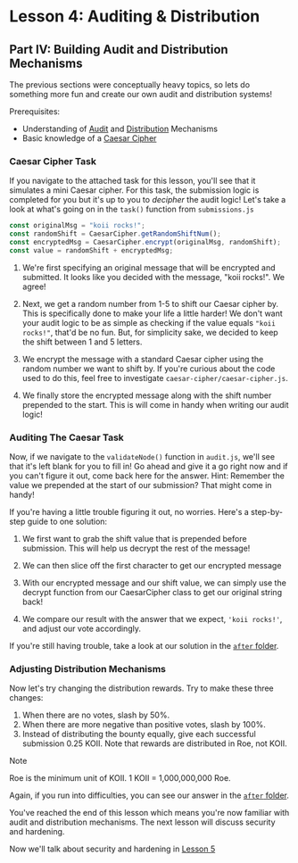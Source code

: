 # Lesson 4: Auditing & Distribution

## Part IV: Building Audit and Distribution Mechanisms

The previous sections were conceptually heavy topics, so lets do something more fun and create our own audit and distribution systems!

Prerequisites:

<!-- - Understanding of [Audit](./PartI.md) and [Distribution](./PartIII.md) Mechanisms -->

- Understanding of [Audit](./PartI.md) and [Distribution](./PartII.md) Mechanisms
- Basic knowledge of a [Caesar Cipher](https://en.wikipedia.org/wiki/Caesar_cipher)

### Caesar Cipher Task

If you navigate to the attached task for this lesson, you'll see that it simulates a mini Caesar cipher. For this task, the submission logic is completed for you but it's up to you to _decipher_ the audit logic! Let's take a look at what's going on in the `task()` function from `submissions.js`

```javascript
const originalMsg = "koii rocks!";
const randomShift = CaesarCipher.getRandomShiftNum();
const encryptedMsg = CaesarCipher.encrypt(originalMsg, randomShift);
const value = randomShift + encryptedMsg;
```

1. We're first specifying an original message that will be encrypted and submitted. It looks like you decided with the message, "koii rocks!". We agree!

2. Next, we get a random number from 1-5 to shift our Caesar cipher by. This is specifically done to make your life a little harder! We don't want your audit logic to be as simple as checking if the value equals `"koii rocks!"`, that'd be no fun. But, for simplicity sake, we decided to keep the shift between 1 and 5 letters.

3. We encrypt the message with a standard Caesar cipher using the random number we want to shift by. If you're curious about the code used to do this, feel free to investigate `caesar-cipher/caesar-cipher.js`.

4. We finally store the encrypted message along with the shift number prepended to the start. This is will come in handy when writing our audit logic!

### Auditing The Caesar Task

Now, if we navigate to the `validateNode()` function in `audit.js`, we'll see that it's left blank for you to fill in! Go ahead and give it a go right now and if you can't figure it out, come back here for the answer. Hint: Remember the value we prepended at the start of our submission? That might come in handy!

If you're having a little trouble figuring it out, no worries. Here's a step-by-step guide to one solution:

1. We first want to grab the shift value that is prepended before submission. This will help us decrypt the rest of the message!

2. We can then slice off the first character to get our encrypted message

3. With our encrypted message and our shift value, we can simply use the decrypt function from our CaesarCipher class to get our original string back!

4. We compare our result with the answer that we expect, `'koii rocks!'`, and adjust our vote accordingly.

If you're still having trouble, take a look at our solution in the [`after` folder](./caesar-task/after/task/audit.js#L16).

### Adjusting Distribution Mechanisms

Now let's try changing the distribution rewards. Try to make these three changes:

1. When there are no votes, slash by 50%.
2. When there are more negative than positive votes, slash by 100%.
3. Instead of distributing the bounty equally, give each successful submission 0.25 KOII. Note that rewards are distributed in Roe, not KOII.

> [!NOTE]
>
> Roe is the minimum unit of KOII. 1 KOII = 1,000,000,000 Roe.

Again, if you run into difficulties, you can see our answer in the [`after` folder](./caesar-task/after/task/distribution.js#L105).

You've reached the end of this lesson which means you're now familiar with audit and distribution mechanisms. The next lesson will discuss security and hardening.

Now we'll talk about security and hardening in [Lesson 5](../Lesson%205/README.md)
